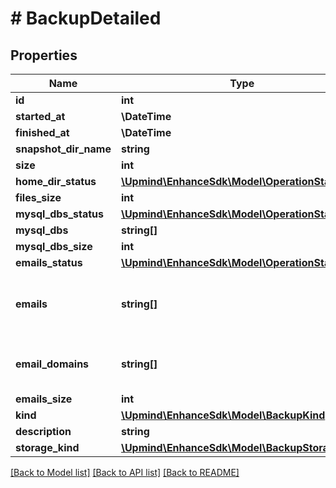# # BackupDetailed

## Properties

Name | Type | Description | Notes
------------ | ------------- | ------------- | -------------
**id** | **int** |  |
**started_at** | **\DateTime** |  |
**finished_at** | **\DateTime** |  | [optional]
**snapshot_dir_name** | **string** |  |
**size** | **int** |  | [optional]
**home_dir_status** | [**\Upmind\EnhanceSdk\Model\OperationStatus**](OperationStatus.md) |  | [optional]
**files_size** | **int** |  | [optional]
**mysql_dbs_status** | [**\Upmind\EnhanceSdk\Model\OperationStatus**](OperationStatus.md) |  | [optional]
**mysql_dbs** | **string[]** |  | [optional]
**mysql_dbs_size** | **int** |  | [optional]
**emails_status** | [**\Upmind\EnhanceSdk\Model\OperationStatus**](OperationStatus.md) |  | [optional]
**emails** | **string[]** | The addresses of the backed up mailboxes. | [optional]
**email_domains** | **string[]** | The domain ids of the backed up mailboxes. | [optional]
**emails_size** | **int** |  | [optional]
**kind** | [**\Upmind\EnhanceSdk\Model\BackupKind**](BackupKind.md) |  |
**description** | **string** |  | [optional]
**storage_kind** | [**\Upmind\EnhanceSdk\Model\BackupStorageKind**](BackupStorageKind.md) |  |

[[Back to Model list]](../../README.md#models) [[Back to API list]](../../README.md#endpoints) [[Back to README]](../../README.md)
